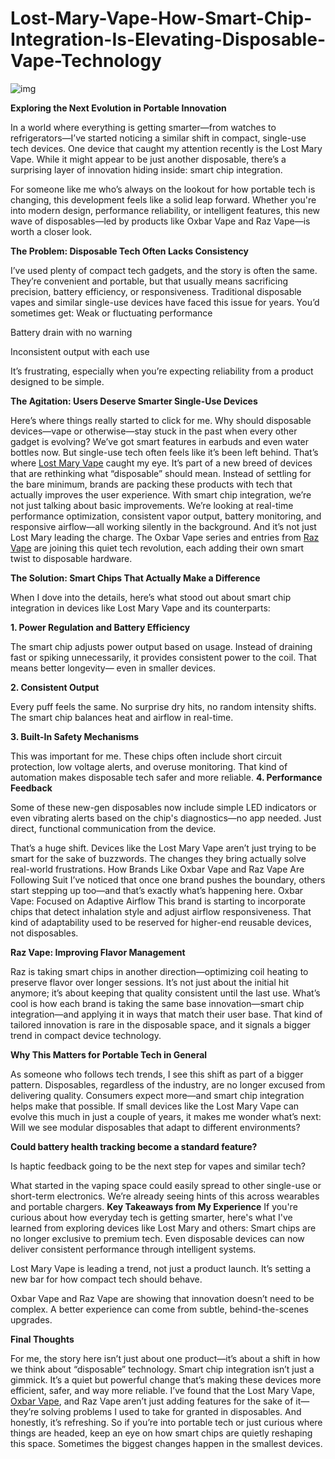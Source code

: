 # Lost-Mary-Vape-How-Smart-Chip-Integration-Is-Elevating-Disposable-Vape-Technology
![img](https://i.ibb.co/JwLNZMcH/1-Smbt7jz-V-JLhpn-Kuq-3-VVd-Zft-Tc32q8.jpg)

**Exploring the Next Evolution in Portable Innovation**

In a world where everything is getting smarter—from watches to refrigerators—I’ve started noticing a similar shift in compact, single-use tech devices. One device that caught my attention recently is the Lost Mary Vape. While it might appear to be just another disposable, there’s a surprising layer of innovation hiding inside: smart chip integration.

For someone like me who’s always on the lookout for how portable tech is changing, this development feels like a solid leap forward. Whether you're into modern design, performance reliability, or intelligent features, this new wave of disposables—led by products like Oxbar Vape and Raz Vape—is worth a closer look.

**The Problem: Disposable Tech Often Lacks Consistency**


I’ve used plenty of compact tech gadgets, and the story is often the same. They’re convenient and portable, but that usually means sacrificing precision, battery efficiency, or responsiveness. Traditional disposable vapes and similar single-use devices have faced this issue for years. You’d sometimes get:
Weak or fluctuating performance


Battery drain with no warning


Inconsistent output with each use


It’s frustrating, especially when you’re expecting reliability from a product designed to be simple.

**The Agitation: Users Deserve Smarter Single-Use Devices**

Here’s where things really started to click for me.
Why should disposable devices—vape or otherwise—stay stuck in the past when every other gadget is evolving? We’ve got smart features in earbuds and even water bottles now. But single-use tech often feels like it’s been left behind.
That’s where [Lost Mary Vape](https://vapemarley.com/lost-mary-vape/) caught my eye. It’s part of a new breed of devices that are rethinking what “disposable” should mean. Instead of settling for the bare minimum, brands are packing these products with tech that actually improves the user experience.
With smart chip integration, we’re not just talking about basic improvements. We’re looking at real-time performance optimization, consistent vapor output, battery monitoring, and responsive airflow—all working silently in the background.
And it’s not just Lost Mary leading the charge. The Oxbar Vape series and entries from [Raz Vape](https://razzofficialsite.com/) are joining this quiet tech revolution, each adding their own smart twist to disposable hardware.

**The Solution: Smart Chips That Actually Make a Difference**

When I dove into the details, here’s what stood out about smart chip integration in devices like Lost Mary Vape and its counterparts:

**1. Power Regulation and Battery Efficiency**

The smart chip adjusts power output based on usage. Instead of draining fast or spiking unnecessarily, it provides consistent power to the coil. That means better longevity—
even in smaller devices.

**2. Consistent Output**
   
Every puff feels the same. No surprise dry hits, no random intensity shifts. The smart chip balances heat and airflow in real-time.

**3. Built-In Safety Mechanisms**

This was important for me. These chips often include short circuit protection, low voltage alerts, and overuse monitoring. That kind of automation makes disposable tech safer and more reliable.
**4. Performance Feedback**

   Some of these new-gen disposables now include simple LED indicators or even vibrating alerts based on the chip's diagnostics—no app needed. Just direct, functional communication from the device.
   
That’s a huge shift. Devices like the Lost Mary Vape aren’t just trying to be smart for the sake of buzzwords. The changes they bring actually solve real-world frustrations.
How Brands Like Oxbar Vape and Raz Vape Are Following Suit
I’ve noticed that once one brand pushes the boundary, others start stepping up too—and that’s exactly what’s happening here.
Oxbar Vape: Focused on Adaptive Airflow
This brand is starting to incorporate chips that detect inhalation style and adjust airflow responsiveness. That kind of adaptability used to be reserved for higher-end reusable devices, not disposables.

**Raz Vape: Improving Flavor Management**

Raz is taking smart chips in another direction—optimizing coil heating to preserve flavor over longer sessions. It’s not just about the initial hit anymore; it’s about keeping that quality consistent until the last use.
What’s cool is how each brand is taking the same base innovation—smart chip integration—and applying it in ways that match their user base. That kind of tailored innovation 
is rare in the disposable space, and it signals a bigger trend in compact device technology.

**Why This Matters for Portable Tech in General**

As someone who follows tech trends, I see this shift as part of a bigger pattern. Disposables, regardless of the industry, are no longer excused from delivering quality. Consumers expect more—and smart chip integration helps make that possible.
If small devices like the Lost Mary Vape can evolve this much in just a couple of years, it makes me wonder what’s next:
Will we see modular disposables that adapt to different environments?


**Could battery health tracking become a standard feature?**


Is haptic feedback going to be the next step for vapes and similar tech?


What started in the vaping space could easily spread to other single-use or short-term electronics. We’re already seeing hints of this across wearables and portable chargers.
**Key Takeaways from My Experience**
If you're curious about how everyday tech is getting smarter, here's what I've learned from exploring devices like Lost Mary and others:
Smart chips are no longer exclusive to premium tech. Even disposable devices can now deliver consistent performance through intelligent systems.


Lost Mary Vape is leading a trend, not just a product launch. It’s setting a new bar for how compact tech should behave.


Oxbar Vape and Raz Vape are showing that innovation doesn’t need to be complex. A better experience can come from subtle, behind-the-scenes upgrades.


**Final Thoughts**

For me, the story here isn’t just about one product—it’s about a shift in how we think about “disposable” technology. Smart chip integration isn’t just a gimmick. It’s a quiet but powerful change that’s making these devices more efficient, safer, and way more reliable.
I’ve found that the Lost Mary Vape, [Oxbar Vape](https://vapemarley.com/oxbar/), and Raz Vape aren’t just adding features for the sake of it—they’re solving problems I used to take for granted in disposables. And honestly, it’s refreshing.
So if you’re into portable tech or just curious where things are headed, keep an eye on how smart chips are quietly reshaping this space. Sometimes the biggest changes happen in the smallest devices.
